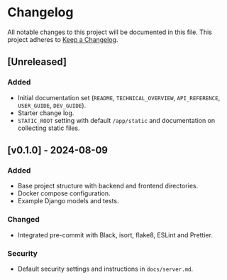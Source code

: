 # Changelog

All notable changes to this project will be documented in this file.
This project adheres to [Keep a Changelog](https://keepachangelog.com/en/1.0.0/).

## [Unreleased]

### Added

- Initial documentation set (`README`, `TECHNICAL_OVERVIEW`, `API_REFERENCE`, `USER_GUIDE`, `DEV_GUIDE`).
- Starter change log.
- `STATIC_ROOT` setting with default `/app/static` and documentation on collecting static files.

## [v0.1.0] - 2024-08-09

### Added

- Base project structure with backend and frontend directories.
- Docker compose configuration.
- Example Django models and tests.

### Changed

- Integrated pre-commit with Black, isort, flake8, ESLint and Prettier.

### Security

- Default security settings and instructions in `docs/server.md`.
